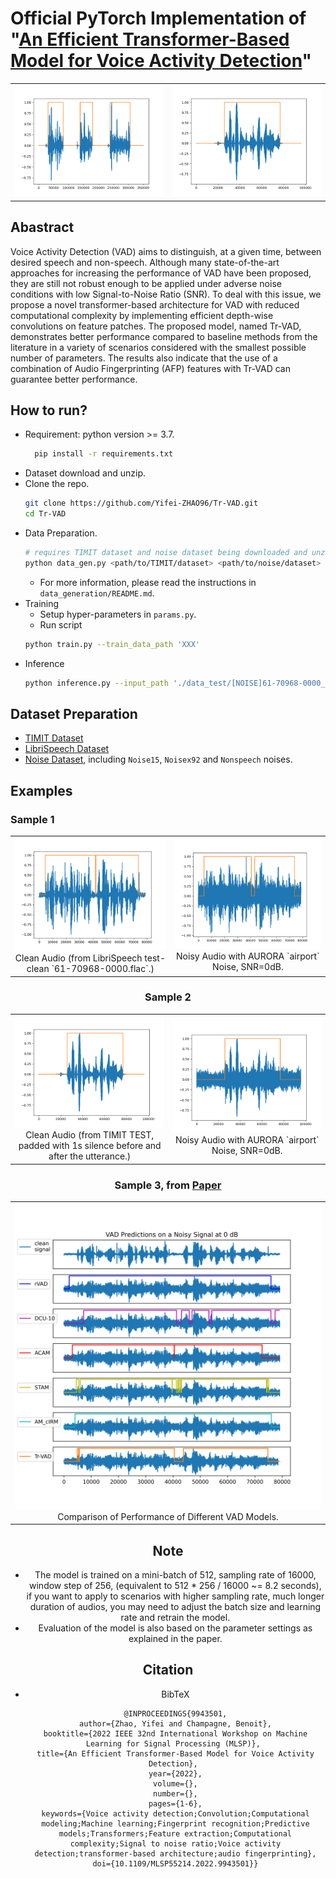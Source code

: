 # Official PyTorch Implementation of "[An Efficient Transformer-Based Model for Voice Activity Detection](https://ieeexplore.ieee.org/document/9943501)"

<table>
  <tr>
    <td><img src="./data_test/clean_speech.png" alt="Image 1" width="100%">
    <td><img src="./data_test/SA1_add_sil.png" alt="Image 2" width="100%">
  </tr>
</table>


## Abastract
Voice Activity Detection (VAD) aims to distinguish, at a given time, between desired speech and non-speech. Although many state-of-the-art approaches for increasing the performance of VAD have been proposed, they are still not robust enough to be applied under adverse noise conditions with low Signal-to-Noise Ratio (SNR). To deal with this issue, we propose a novel transformer-based architecture for VAD with reduced computational complexity by implementing efficient depth-wise convolutions on feature patches. The proposed model, named Tr-VAD, demonstrates better performance compared to baseline methods from the literature in a variety of scenarios considered with the smallest possible number of parameters. The results also indicate that the use of a combination of Audio Fingerprinting (AFP) features with Tr-VAD can guarantee better performance.

## How to run?
- Requirement:
  python version >= 3.7.
  ```bash
    pip install -r requirements.txt
  ```
- Dataset download and unzip.
- Clone the repo.
  ```bash
  git clone https://github.com/Yifei-ZHAO96/Tr-VAD.git
  cd Tr-VAD
  ```
- Data Preparation.
  ```bash
  # requires TIMIT dataset and noise dataset being downloaded and unzipped first  
  python data_gen.py <path/to/TIMIT/dataset> <path/to/noise/dataset> -sr 16000 -silence_pad 1
  ```
  - For more information, please read the instructions in `data_generation/README.md`.
- Training
  - Setup hyper-parameters in `params.py`.
  - Run script
  ```bash
  python train.py --train_data_path 'XXX'
  ```
- Inference
  ```bash
  python inference.py --input_path './data_test/[NOISE]61-70968-0000_SNR(00)_airport.WAV' --checkpoint_path './checkpoint/weights_7_acc_97.05.pth'
  ```

## Dataset Preparation
- [TIMIT Dataset](https://academictorrents.com/details/34e2b78745138186976cbc27939b1b34d18bd5b3)
- [LibriSpeech Dataset](https://www.openslr.org/12)
- [Noise Dataset](https://github.com/speechdnn/Noises/tree/master), including `Noise15`, `Noisex92` and `Nonspeech` noises.

## Examples
### Sample 1
<div style="text-align:center;">
  <table>
    <tr>
      <td><img src="./data_test/61-70968-0000.png" alt="Image 1" width="100%"><br>Clean Audio (from LibriSpeech test-clean `61-70968-0000.flac`.)</td>
      <td><img src="./data_test/[NOISE]61-70968-0000_SNR(00)_airport.png" alt="Image 2" width="100%"><br>Noisy Audio with AURORA `airport` Noise, SNR=0dB.</td>
    </tr>
  </table>
<div>

### Sample 2
<div style="text-align:center;">
  <table>
    <tr>
      <td><img src="./data_test/SA1_add_sil.png" alt="Image 1" width="100%"><br>Clean Audio (from TIMIT TEST, padded with 1s silence before and after the utterance.)</td>
      <td><img src="./data_test/[NOISE]SA1_add_sil_SNR(00)_airport.png" alt="Image 2" width="100%"><br>Noisy Audio with AURORA `airport` Noise, SNR=0dB.</td>
    </tr>
  </table>
<div>

### Sample 3, from [Paper](https://ieeexplore.ieee.org/document/9943501)
<div style="text-align:center;">
  <table>
    <tr>
      <td><img src="./images/paper.png" alt="Image 1" width="100%"><br>Comparison of Performance of Different VAD Models.</td>
    </tr>
  </table>
<div>

## Note
- The model is trained on a mini-batch of 512, sampling rate of 16000, window step of 256, (equivalent to 512 * 256 / 16000 ~= 8.2 seconds), if you want to apply to scenarios with higher sampling rate, much longer duration of audios, you may need to adjust the batch size and learning rate and retrain the model.
- Evaluation of the model is also based on the parameter settings as explained in the paper.

## Citation
- BibTeX
  ```
  @INPROCEEDINGS{9943501,
  author={Zhao, Yifei and Champagne, Benoit},
  booktitle={2022 IEEE 32nd International Workshop on Machine Learning for Signal Processing (MLSP)}, 
  title={An Efficient Transformer-Based Model for Voice Activity Detection}, 
  year={2022},
  volume={},
  number={},
  pages={1-6},
  keywords={Voice activity detection;Convolution;Computational modeling;Machine learning;Fingerprint recognition;Predictive models;Transformers;Feature extraction;Computational complexity;Signal to noise ratio;Voice activity detection;transformer-based architecture;audio fingerprinting},
  doi={10.1109/MLSP55214.2022.9943501}}
  ```